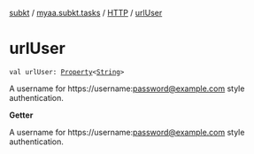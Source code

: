 [subkt](../../index.md) / [myaa.subkt.tasks](../index.md) / [HTTP](index.md) / [urlUser](./url-user.md)

# urlUser

`val urlUser: `[`Property`](https://docs.gradle.org/current/javadoc/org/gradle/api/provider/Property.html)`<`[`String`](https://kotlinlang.org/api/latest/jvm/stdlib/kotlin/-string/index.html)`>`

A username for https://username:password@example.com style authentication.

**Getter**

A username for https://username:password@example.com style authentication.

